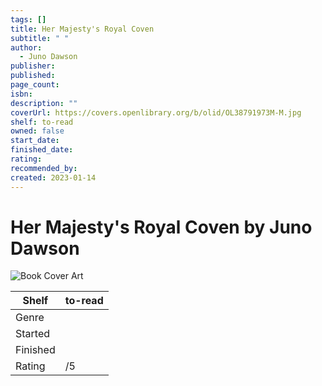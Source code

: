 ```yaml
---
tags: []
title: Her Majesty's Royal Coven
subtitle: " "
author:
  - Juno Dawson
publisher: 
published: 
page_count: 
isbn: 
description: ""
coverUrl: https://covers.openlibrary.org/b/olid/OL38791973M-M.jpg
shelf: to-read
owned: false
start_date: 
finished_date: 
rating: 
recommended_by: 
created: 2023-01-14
---
```


# Her Majesty's Royal Coven by Juno Dawson

![Book Cover Art](https://covers.openlibrary.org/b/olid/OL38791973M-M.jpg)

| Shelf | to-read |
| --- | --- |
| Genre |  |
| Started |  |
| Finished |  |
| Rating | /5 |

